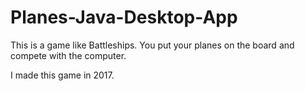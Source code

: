 # Planes-Java-Desktop-App

This is a game like Battleships. You put your planes on the board and compete with the computer.

I made this game in 2017.
